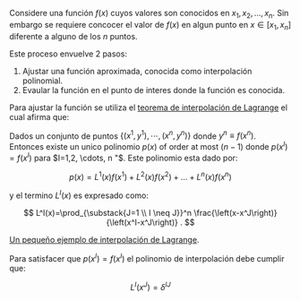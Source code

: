 
Considere una función $f(x)$ cuyos valores son conocidos en $x_1, x_2, \ldots, x_n$. Sin embargo se requiere concocer el valor de $f(x)$ en algun punto en $x \in\left[x_1, x_n\right]$ diferente a alguno de los $n$ puntos.

Este proceso envuelve 2 pasos:

1. Ajustar una función aproximada, conocida como interpolación polinomial.
2. Evaular la función en el punto de interes donde la función es conocida.


Para ajustar la función se utiliza el [teorema de interpolación de Lagrange](https://www.youtube.com/watch?v=nvkX1Bd90Gk) el cual afirma que:


Dados un conjunto de puntos $\left\{\left(x^1, y^1\right), \cdots,\left(x^n, y^n\right)\right\}$ donde $y^n \equiv f\left(x^n\right)$. Entonces existe un unico polinomio $p(x)$ of order at most $(n-1)$ donde  $p\left(x^I\right)=f\left(x^I\right)$ para $I=1,2, \cdots, n "$. Este polinomio esta dado por:

$$
p(x)=L^1(x) f\left(x^1\right)+L^2(x) f\left(x^2\right)+\ldots+L^n(x) f\left(x^n\right)
$$
 
y el termino $L^I(x)$ es expresado como:

$$
L^I(x)=\prod_{\substack{J=1 \\ I \neq J}}^n \frac{\left(x-x^J\right)}{\left(x^I-x^J\right)} .
$$

[Un pequeño ejemplo de interpolación de Lagrange](https://github.com/oscar-rincon/intro-fem/tree/main/programas).


Para satisfacer que $p\left(x^I\right)=f\left(x^I\right)$ el polinomio de interpolación debe cumplir que:


$$
L^I\left(x^J\right)=\delta^{I J}
$$